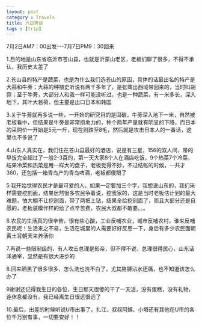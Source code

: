 ```yaml
---
layout: post
category : Travels
title: 六日奇谈
tags : [trip]
---
```



7月2日AM7：00出发---7月7日PM9：30回来

 

1.目的地是山东省临沂市苍山县，也就是沂蒙山老区，老板们聊了很多，不得不承认，我历史太差了

2.苍山县的特产是蔬菜，也是为什么我们选苍山的原因，具体的话最出名的特产是大蒜和牛蒡；大蒜的种植史听说有两千多年了，是张骞出西域带回来的，当时叫胡蒜；至于牛蒡，大部分人和我一样可能没听过，也是一种蔬菜，有一米多长，深入地下，其叶大若荷，但主要是出口日本和韩国

3.关于牛蒡就再多说一些，一开始的研究目的是固碳，牛蒡深入地下一米，自然被老板看中，但结果是牛蒡是非常损地力的，种个两年产量就有明显的下降，而日本的采购价一开始是5元一斤，现在则跌至8毛，然后就是攻击日本人的一番话，这里也不多说了

4.山东人真实在，我们住在苍山县最好的酒店，说是有三星，156的双人间，带的早饭完全超过了一般2-3百的，第一天大家8个人在酒店吃饭，9个热菜7个冷菜，结果冷菜和热菜是用一样大的盘子，老板觉得不妙，不过结账的时候，一共才360，还包括一箱青岛产的青岛啤酒，老板都傻眼了

5.我开始觉得农民才是最可爱的人，如果一定要加三个字，我想说山东的，我们采样需要挖剖面，结果居然很多农民争着说，挖我家的，这是当时老板估计到的最大难题，怕大棚不让挖剖面，带了两把土钻，结果全给挖剖面了，而且大部分还是自愿的，老板装模作样的给了点辛苦费，农民大叔都不敢要。。。

6.农民的生活真的很辛苦，很有些心酸，工业反哺农业，城市反哺农村，谁来反哺农民呢！生活来之不易，生活在城里的人需要好好反思一下，身后有多少农民面朝黄土背朝天来养活你

7.再说一些限制级的，有人攻击总理是影帝，但不得不说，总理很得民心，山东话泽通宰，显然是有很大进步的

8.回来晒黑了很多很多，怎么洗也洗不白了，尤其胳膊沾水还痛，也不知道该怎么办了

9谢谢还记得我生日的各位，生日那天很傻的干了一天活，没有蛋糕，没有礼物，连休息都没有，我已经离生日很远很远了

10.最后，出差的时候听说U市出事了，扎江、叔叔阿姨、小塔还有其他在U市的各位千万别有事，一切要安好！！